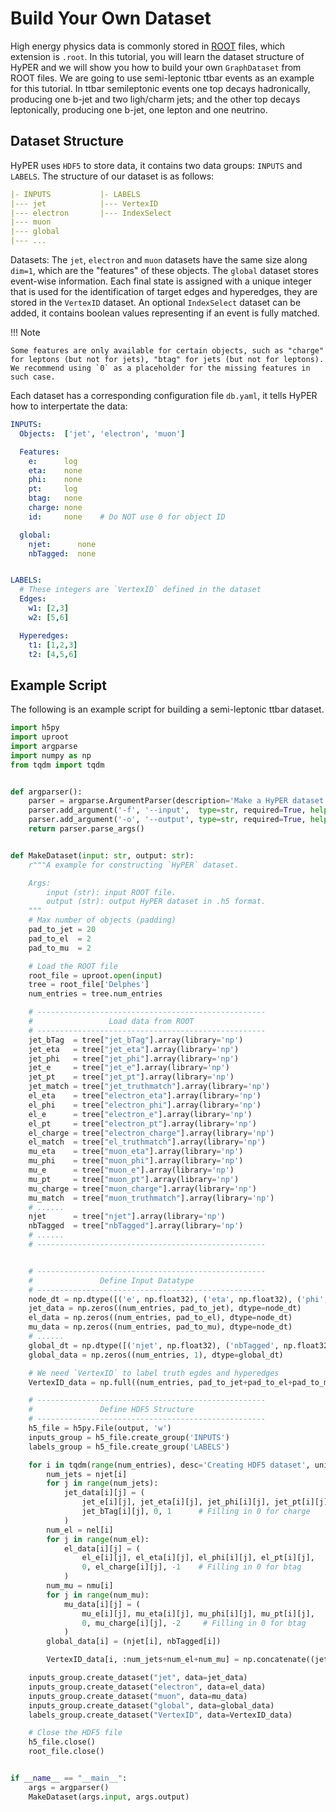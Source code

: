 Build Your Own Dataset
=======================

High energy physics data is commonly stored in [ROOT](https://root.cern) files, which extension is `.root`. In this tutorial, you will learn the dataset structure of HyPER and we will show you how to build your own `GraphDataset` from ROOT files. We are going to use semi-leptonic ttbar events as an example for this tutorial. In ttbar semileptonic events one top decays hadronically, producing one b-jet and two ligh/charm jets; and the other top decays leptonically, producing one b-jet, one lepton and one neutrino.

Dataset Structure
-----------

HyPER uses `HDF5` to store data, it contains two data groups: `INPUTS` and `LABELS`. The structure of our dataset is as follows:
``` yaml
|- INPUTS           |- LABELS
|--- jet            |--- VertexID
|--- electron       |--- IndexSelect
|--- muon
|--- global
|--- ...
```
Datasets: The `jet`, `electron` and `muon` datasets have the same size along `dim=1`, which are the "features" of these objects.
The `global` dataset stores event-wise information.
Each final state is assigned with a unique integer that is used for the identification of target edges and hyperedges, they are stored in the `VertexID` dataset.
An optional `IndexSelect` dataset can be added, it contains boolean values representing if an event is fully matched.

!!! Note

    Some features are only available for certain objects, such as "charge" for leptons (but not for jets), "btag" for jets (but not for leptons). We recommend using `0` as a placeholder for the missing features in such case.


Each dataset has a corresponding configuration file `db.yaml`, it tells HyPER how to interpertate the data:
```yaml
INPUTS:
  Objects:  ['jet', 'electron', 'muon']

  Features:
    e:      log
    eta:    none
    phi:    none
    pt:     log
    btag:   none
    charge: none
    id:     none    # Do NOT use 0 for object ID

  global:
    njet:      none
    nbTagged:  none


LABELS:
  # These integers are `VertexID` defined in the dataset
  Edges:
    w1: [2,3]
    w2: [5,6]

  Hyperedges:
    t1: [1,2,3]
    t2: [4,5,6]
```


Example Script
-----------

The following is an example script for building a semi-leptonic ttbar dataset.

``` python
import h5py
import uproot
import argparse
import numpy as np
from tqdm import tqdm


def argparser():
    parser = argparse.ArgumentParser(description='Make a HyPER dataset')
    parser.add_argument('-f', '--input',  type=str, required=True, help='ROOT input file.')
    parser.add_argument('-o', '--output', type=str, required=True, help='Output .h5 file')
    return parser.parse_args()


def MakeDataset(input: str, output: str):
    r"""A example for constructing `HyPER` dataset.

    Args:
        input (str): input ROOT file.
        output (str): output HyPER dataset in .h5 format.
    """
    # Max number of objects (padding)
    pad_to_jet = 20
    pad_to_el  = 2
    pad_to_mu  = 2

    # Load the ROOT file
    root_file = uproot.open(input)
    tree = root_file['Delphes']
    num_entries = tree.num_entries

    # ---------------------------------------------------
    #                 Load data from ROOT
    # ---------------------------------------------------
    jet_bTag  = tree["jet_bTag"].array(library='np')
    jet_eta   = tree["jet_eta"].array(library='np')
    jet_phi   = tree["jet_phi"].array(library='np')
    jet_e     = tree["jet_e"].array(library='np')
    jet_pt    = tree["jet_pt"].array(library='np')
    jet_match = tree["jet_truthmatch"].array(library='np')
    el_eta    = tree["electron_eta"].array(library='np')
    el_phi    = tree["electron_phi"].array(library='np')
    el_e      = tree["electron_e"].array(library='np')
    el_pt     = tree["electron_pt"].array(library='np')
    el_charge = tree["electron_charge"].array(library='np')
    el_match  = tree["el_truthmatch"].array(library='np')
    mu_eta    = tree["muon_eta"].array(library='np')
    mu_phi    = tree["muon_phi"].array(library='np')
    mu_e      = tree["muon_e"].array(library='np')
    mu_pt     = tree["muon_pt"].array(library='np')
    mu_charge = tree["muon_charge"].array(library='np')
    mu_match  = tree["muon_truthmatch"].array(library='np')
    # ......
    njet      = tree["njet"].array(library='np')
    nbTagged  = tree["nbTagged"].array(library='np')
    # ......
    # ---------------------------------------------------


    # ---------------------------------------------------
    #               Define Input Datatype
    # ---------------------------------------------------
    node_dt = np.dtype([('e', np.float32), ('eta', np.float32), ('phi', np.float32), ('pt', np.float32), ('btag', np.float32), ('id', np.float32)])
    jet_data = np.zeros((num_entries, pad_to_jet), dtype=node_dt)
    el_data = np.zeros((num_entries, pad_to_el), dtype=node_dt)
    mu_data = np.zeros((num_entries, pad_to_mu), dtype=node_dt)
    # ......
    global_dt = np.dtype([('njet', np.float32), ('nbTagged', np.float32)])
    global_data = np.zeros((num_entries, 1), dtype=global_dt)

    # We need `VertexID` to label truth egdes and hyperedges
    VertexID_data = np.full((num_entries, pad_to_jet+pad_to_el+pad_to_mu), -9) # use -9 for none filled values

    # ---------------------------------------------------
    #               Define HDF5 Structure
    # ---------------------------------------------------
    h5_file = h5py.File(output, 'w')
    inputs_group = h5_file.create_group('INPUTS')
    labels_group = h5_file.create_group('LABELS')

    for i in tqdm(range(num_entries), desc='Creating HDF5 dataset', unit='event'):
        num_jets = njet[i]
        for j in range(num_jets):
            jet_data[i][j] = (
                jet_e[i][j], jet_eta[i][j], jet_phi[i][j], jet_pt[i][j],
                jet_bTag[i][j], 0, 1      # Filling in 0 for charge
            )
        num_el = nel[i]
        for j in range(num_el):
            el_data[i][j] = (
                el_e[i][j], el_eta[i][j], el_phi[i][j], el_pt[i][j],
                0, el_charge[i][j], -1    # Filling in 0 for btag
            )
        num_mu = nmu[i]
        for j in range(num_mu):
            mu_data[i][j] = (
                mu_e[i][j], mu_eta[i][j], mu_phi[i][j], mu_pt[i][j],
                0, mu_charge[i][j], -2     # Filling in 0 for btag
            )
        global_data[i] = (njet[i], nbTagged[i])

        VertexID_data[i, :num_jets+num_el+num_mu] = np.concatenate((jet_match[i],el_match[i],mu_match[i]))

    inputs_group.create_dataset("jet", data=jet_data)
    inputs_group.create_dataset("electron", data=el_data)
    inputs_group.create_dataset("muon", data=mu_data)
    inputs_group.create_dataset("global", data=global_data)
    labels_group.create_dataset("VertexID", data=VertexID_data)

    # Close the HDF5 file
    h5_file.close()
    root_file.close()


if __name__ == "__main__":
    args = argparser()
    MakeDataset(args.input, args.output)
```